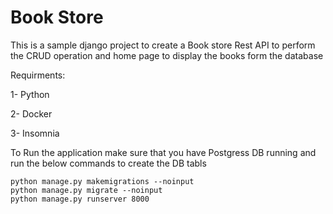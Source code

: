 # Book Store 

This is a sample django project to create a Book store Rest API to perform the CRUD operation and home page to display the books form the database

Requirments:

1- Python

2- Docker

3- Insomnia


To Run the application make sure that you have Postgress DB running and run the below commands to create the DB tabls 

```
python manage.py makemigrations --noinput
python manage.py migrate --noinput
python manage.py runserver 8000
```

